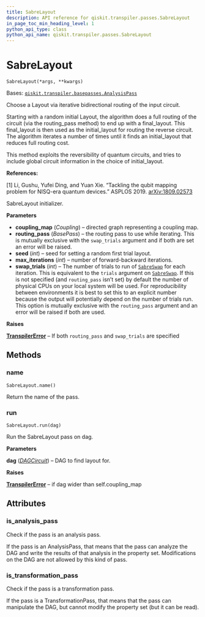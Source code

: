 ```yaml
---
title: SabreLayout
description: API reference for qiskit.transpiler.passes.SabreLayout
in_page_toc_min_heading_level: 1
python_api_type: class
python_api_name: qiskit.transpiler.passes.SabreLayout
---
```


# SabreLayout

<span id="qiskit.transpiler.passes.SabreLayout" />

`SabreLayout(*args, **kwargs)`

Bases: [`qiskit.transpiler.basepasses.AnalysisPass`](qiskit.transpiler.AnalysisPass "qiskit.transpiler.basepasses.AnalysisPass")

Choose a Layout via iterative bidirectional routing of the input circuit.

Starting with a random initial Layout, the algorithm does a full routing of the circuit (via the routing\_pass method) to end up with a final\_layout. This final\_layout is then used as the initial\_layout for routing the reverse circuit. The algorithm iterates a number of times until it finds an initial\_layout that reduces full routing cost.

This method exploits the reversibility of quantum circuits, and tries to include global circuit information in the choice of initial\_layout.

**References:**

\[1] Li, Gushu, Yufei Ding, and Yuan Xie. “Tackling the qubit mapping problem for NISQ-era quantum devices.” ASPLOS 2019. [arXiv:1809.02573](https://arxiv.org/pdf/1809.02573.pdf)

SabreLayout initializer.

**Parameters**

*   **coupling\_map** (*Coupling*) – directed graph representing a coupling map.
*   **routing\_pass** (*BasePass*) – the routing pass to use while iterating. This is mutually exclusive with the `swap_trials` argument and if both are set an error will be raised.
*   **seed** (*int*) – seed for setting a random first trial layout.
*   **max\_iterations** (*int*) – number of forward-backward iterations.
*   **swap\_trials** (*int*) – The number of trials to run of [`SabreSwap`](qiskit.transpiler.passes.SabreSwap "qiskit.transpiler.passes.SabreSwap") for each iteration. This is equivalent to the `trials` argument on [`SabreSwap`](qiskit.transpiler.passes.SabreSwap "qiskit.transpiler.passes.SabreSwap"). If this is not specified (and `routing_pass` isn’t set) by default the number of physical CPUs on your local system will be used. For reproducibility between environments it is best to set this to an explicit number because the output will potentially depend on the number of trials run. This option is mutually exclusive with the `routing_pass` argument and an error will be raised if both are used.

**Raises**

[**TranspilerError**](qiskit.transpiler.TranspilerError "qiskit.transpiler.TranspilerError") – If both `routing_pass` and `swap_trials` are specified

## Methods

### name

<span id="qiskit.transpiler.passes.SabreLayout.name" />

`SabreLayout.name()`

Return the name of the pass.

### run

<span id="qiskit.transpiler.passes.SabreLayout.run" />

`SabreLayout.run(dag)`

Run the SabreLayout pass on dag.

**Parameters**

**dag** ([*DAGCircuit*](qiskit.dagcircuit.DAGCircuit "qiskit.dagcircuit.DAGCircuit")) – DAG to find layout for.

**Raises**

[**TranspilerError**](qiskit.transpiler.TranspilerError "qiskit.transpiler.TranspilerError") – if dag wider than self.coupling\_map

## Attributes

<span id="qiskit.transpiler.passes.SabreLayout.is_analysis_pass" />

### is\_analysis\_pass

Check if the pass is an analysis pass.

If the pass is an AnalysisPass, that means that the pass can analyze the DAG and write the results of that analysis in the property set. Modifications on the DAG are not allowed by this kind of pass.

<span id="qiskit.transpiler.passes.SabreLayout.is_transformation_pass" />

### is\_transformation\_pass

Check if the pass is a transformation pass.

If the pass is a TransformationPass, that means that the pass can manipulate the DAG, but cannot modify the property set (but it can be read).

